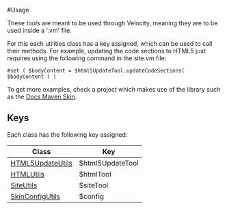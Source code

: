 #Usage

These tools are meant to be used through Velocity, meaning they are to be used inside a '.vm' file.

For this each utilities class has a key assigned, which can be used to call their methods. For example, updating the code sections to HTML5 just requires using the following command in the site.vm file:

```
#set ( $bodyContent = $html5UpdateTool.updateCodeSections( $bodyContent ) )
```

To get more examples, check a project which makes use of the library such as the [Docs Maven Skin][docs-skin].

## Keys

Each class has the following key assigned:

|Class|Key|
|---|---|
|[HTML5UpdateUtils][html5-update-javadoc]|$html5UpdateTool|
|[HTMLUtils][html-utils-javadoc]|$htmlTool|
|[SiteUtils][site-utils-javadoc]|$siteTool|
|[SkinConfigUtils][skin-config-javadoc]|$config|

[html5-update-javadoc]: ./apidocs/com/wandrell/velocity/tool/HTML5UpdateUtils.html
[site-utils-javadoc]: ./apidocs/com/wandrell/velocity/tool/SiteUtils.html
[html-utils-javadoc]: ./apidocs/com/wandrell/velocity/tool/HTMLUtils.html
[skin-config-javadoc]: ./apidocs/com/wandrell/velocity/tool/SkinConfigUtils.html

[docs-skin]: https://github.com/Bernardo-MG/docs-maven-skin